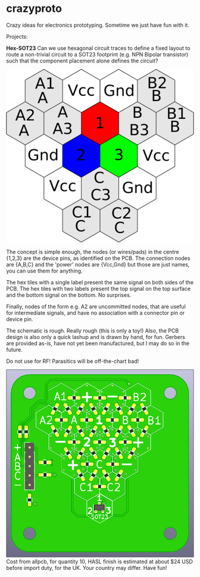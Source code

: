 # crazyproto
Crazy ideas for electronics prototyping. Sometime we just have fun with it.

Projects:

**Hex-SOT23** Can we use hexagonal circuit traces to define a fixed layout to route a non-trivial circuit to a SOT23 footprint (e.g. NPN Bipolar transistor) such that the component placement alone defines the circuit?

![Node layout](https://github.com/sobuildit/crazyproto/blob/master/HEX-SOT23/hex_tile_node_assignment_50pc.png)

The concept is simple enough, the nodes (or wires/pads) in the centre {1,2,3} are the device pins, as identified on the PCB. The connection nodes are {A,B,C} and the 'power' nodes are {Vcc,Gnd} but those are just names, you can use them for anything.

The hex tiles with a single label present the same signal on both sides of the PCB.
The hex tiles with two labels present the top signal on the top surface and the bottom signal on the bottom. No surprises.

Finally, nodes of the form <letter><number> e.g. A2 are uncommitted nodes, that are useful for intermediate signals, and have no association with a connector pin or device pin.

The schematic is rough. Really rough (this is only a toy!) Also, the PCB design is also only a quick lashup and is drawn by hand, for fun. Gerbers are provided as-is, have not yet been manufactured, but I may do so in the future.

Do not use for RF! Parasitics will be off-the-chart bad!

![PCB Top 3D](https://github.com/sobuildit/crazyproto/blob/master/HEX-SOT23/Crazy-proto-SOT23-Top-3D.png)
Cost from allpcb, for quantity 10, HASL finish is estimated at about $24 USD before import duty, for the UK. Your country may differ. Have fun!
